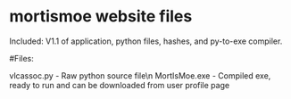 # mortismoe website files

Included: V1.1 of application, python files, hashes, and py-to-exe compiler.

#Files:

  vlcassoc.py - Raw python source file\n
  MortIsMoe.exe - Compiled exe, ready to run and can be downloaded from user profile page
